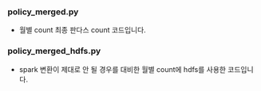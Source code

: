 ### policy_merged.py
- 월별 count 최종 판다스 count 코드입니다.
  
### policy_merged_hdfs.py
- spark 변환이 제대로 안 될 경우를 대비한 월별 count에 hdfs를 사용한 코드입니다.
